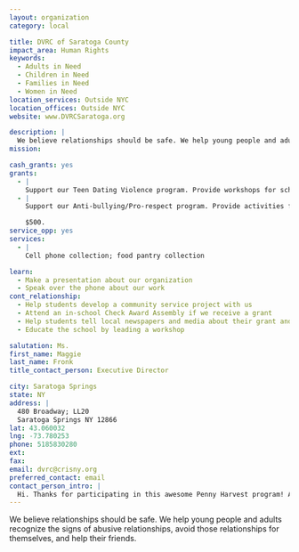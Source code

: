 ```yaml
---
layout: organization
category: local

title: DVRC of Saratoga County
impact_area: Human Rights
keywords: 
  - Adults in Need
  - Children in Need
  - Families in Need
  - Women in Need
location_services: Outside NYC
location_offices: Outside NYC
website: www.DVRCSaratoga.org

description: |
  We believe relationships should be safe. We help young people and adults recognize the signs of abusive relationships, avoid those relationships for themselves, and help their friends.
mission: 

cash_grants: yes
grants: 
  - |
    Support our Teen Dating Violence program. Provide workshops for school and community groups to educate participants about teen dating violence and how to help. $500.
  - |
    Support our Anti-bullying/Pro-respect program. Provide activities for school and community groups to educate participants about bullying and healthy relationships.

    $500.
service_opp: yes
services: 
  - |
    Cell phone collection; food pantry collection

learn: 
  - Make a presentation about our organization
  - Speak over the phone about our work
cont_relationship: 
  - Help students develop a community service project with us
  - Attend an in-school Check Award Assembly if we receive a grant
  - Help students tell local newspapers and media about their grant and/or project with us
  - Educate the school by leading a workshop

salutation: Ms.
first_name: Maggie
last_name: Fronk
title_contact_person: Executive Director

city: Saratoga Springs
state: NY
address: |
  480 Broadway; LL20  
  Saratoga Springs NY 12866
lat: 43.060032
lng: -73.780253
phone: 5185830280
ext: 
fax: 
email: dvrc@crisny.org
preferred_contact: email
contact_person_intro: |
  Hi. Thanks for participating in this awesome Penny Harvest program! At DVRC we've been helping adults and young people understand unhealthy relationships and create healthy ones for 30 years. Specifically, we help reduce teen dating violence and bullying. We received an award in 2013 to support our anti-bullying program and are thrilled (to be able to continue it, because of you!).
---
```

We believe relationships should be safe. We help young people and adults recognize the signs of abusive relationships, avoid those relationships for themselves, and help their friends.